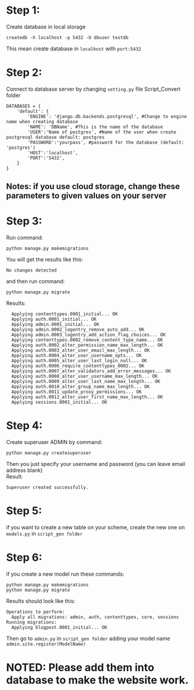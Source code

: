 # Step 1:
Create database in local storage

```
createdb -h localhost -p 5432 -U dbuser testdb
```

This mean create database in `localhost` with `port:5432`

# Step 2:
Connect to database server by changing `setting.py` file Script_Convert folder

```
DATABASES = {
    'default': {
        'ENGINE': 'django.db.backends.postgresql', #Change to engine name when creating database
        'NAME': 'DBName', #This is the name of the database
        'USER':'Name of postgres', #Name of the user when create postgresql database default: postgres
        'PASSWORD':'yourpass', #password for the database (default: 'postgres')
        'HOST':'localhost',
        'PORT':'5432',
    }
}
```
## Notes: if you use cloud storage, change these parameters to given values on your server 

# Step 3:
Run command:
```
python manage.py makemigrations
```
You will get the results like this:
```
No changes detected
```
and then run command:
```
python manage.py migrate
```
Results:
```
  Applying contenttypes.0001_initial... OK
  Applying auth.0001_initial... OK
  Applying admin.0001_initial... OK
  Applying admin.0002_logentry_remove_auto_add... OK
  Applying admin.0003_logentry_add_action_flag_choices... OK
  Applying contenttypes.0002_remove_content_type_name... OK
  Applying auth.0002_alter_permission_name_max_length... OK
  Applying auth.0003_alter_user_email_max_length... OK
  Applying auth.0004_alter_user_username_opts... OK
  Applying auth.0005_alter_user_last_login_null... OK
  Applying auth.0006_require_contenttypes_0002... OK
  Applying auth.0007_alter_validators_add_error_messages... OK
  Applying auth.0008_alter_user_username_max_length... OK
  Applying auth.0009_alter_user_last_name_max_length... OK
  Applying auth.0010_alter_group_name_max_length... OK
  Applying auth.0011_update_proxy_permissions... OK
  Applying auth.0012_alter_user_first_name_max_length... OK
  Applying sessions.0001_initial... OK
```
# Step 4:
Create superuser ADMIN by command:
```
python manage.py createsuperuser
```
Then you just specify your username and password (you can leave email address blank)
<br />
Result:
```
Superuser created successfully.
```

# Step 5:
if you want to create a new table on your scheme, create the new one on `models.py` in `script_gen folder`

# Step 6:
if you create a new model run these commands:
```
python manage.py makemigrations
python manage.py migrate
```
Results should look like this:
```
Operations to perform:
  Apply all migrations: admin, auth, contenttypes, core, sessions
Running migrations:
  Applying blogpost.0001_initial... OK
```
Then go to `admin.py` in `script_gen folder`
adding your model name <br> 
`admin.site.register(ModelName)`

# NOTED: Please add them into database to make the website work.
